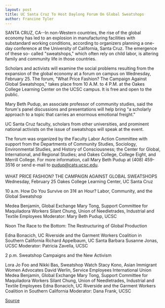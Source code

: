 ```yaml
---
layout: post
title: UC Santa Cruz To Host Daylong Forum On Global Sweatshops
author: Francine Tyler
---
```


SANTA CRUZ, CA--In non-Western countries, the rise of the global economy  has led to an explosion in manufacturing facilities with substandard  working conditions, according to organizers planning a one-day conference  at the University of California, Santa Cruz. The emergence of these so- called "sweatshops," which often rely on child labor, is altering family and  community life in those countries.

Scholars and activists will examine the social problems resulting  from the expansion of the global economy at a forum on campus on  Wednesday, February 25. The forum, "What Price Fashion? The Campaign  Against Global Sweatshops," takes place from 10 A.M. to 4 P.M. at the Oakes  College Learning Center on the UCSC campus. It is free and open to the  public.

Mary Beth Pudup, an associate professor of community studies, said  the forum's panel discussions and presentations will help bring "a scholarly  approach to a topic that carries an enormous emotional freight."

UC Santa Cruz faculty, scholars from other universities, and prominent  national activists on the issue of sweatshops will speak at the event.

The forum was organized by the Faculty Labor Action Committee with  support from the Departments of Community Studies, Sociology,  Environmental Studies, and History of Consciousness; the Center for Global,  International, and Regional Studies; and Oakes College, College Eight, and  Merrill College. For more information, call Mary Beth Pudup at (408) 459- 3516 or send e-mail to pudup@cats.ucsc.edu.

####

WHAT PRICE FASHION? THE CAMPAIGN AGAINST GLOBAL  SWEATSHOPS Wednesday, February 25 Oakes College Learning Center, UC Santa Cruz

10 a.m.  How Do You Survive on 31¢ an Hour? Labor, Community, and the  Global Sweatshop

Medea Benjamin, Global Exchange Mary Tong, Support Committee for Maquiladora Workers Silant Chung, Union of Needletrades, Industrial and Textile Employees Moderator: Mary Beth Pudup, UCSC

Noon The Race to the Bottom: The Restructuring of Global Production

Edna Bonacich, UC Riverside and the Garment Workers Coalition in Southern  California Richard Appelbaum, UC Santa Barbara Susanne Jonas, UCSC Moderator: Patricia Zavella, UCSC

2 p.m. Sweatshop Campaigns and the New Activism

Lora Jo Foo and Nikki Bas, Sweatshop Watch Stacy Kono, Asian Immigrant Women Advocates David Werlin, Service Employees International Union Medea Benjamin, Global Exchange Mary Tong, Support Committee for Maquiladora Workers Silant Chung, Union of Needletrades, Industrial and Textile Employees Edna Bonacich, UC Riverside and the Garment Workers Coalition in Southern  California Moderator: Dana Frank, UCSC

[Source](http://www1.ucsc.edu/news_events/press_releases/archive/97-98/02-98/021898-UCSC_to_host_daylon.html "Permalink to 021898-UCSC_to_host_daylon")